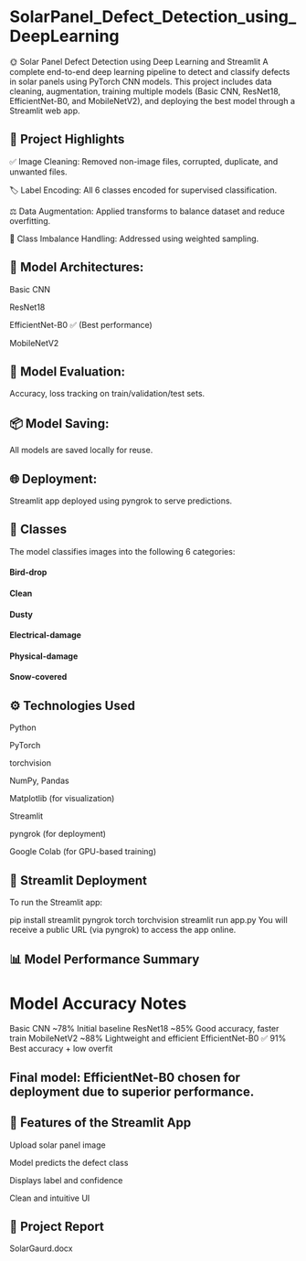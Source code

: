 # SolarPanel_Defect_Detection_using_DeepLearning

🌞 Solar Panel Defect Detection using Deep Learning and Streamlit
A complete end-to-end deep learning pipeline to detect and classify defects in solar panels using PyTorch CNN models. This project includes data cleaning, augmentation, training multiple models (Basic CNN, ResNet18, EfficientNet-B0, and MobileNetV2), and deploying the best model through a Streamlit web app.

## 📌 Project Highlights

✅ Image Cleaning: Removed non-image files, corrupted, duplicate, and unwanted files.

🏷️ Label Encoding: All 6 classes encoded for supervised classification.

⚖️ Data Augmentation: Applied transforms to balance dataset and reduce overfitting.

🧹 Class Imbalance Handling: Addressed using weighted sampling.


## 🧠 Model Architectures:

Basic CNN

ResNet18

EfficientNet-B0 ✅ (Best performance)

MobileNetV2


## 🧪 Model Evaluation:
Accuracy, loss tracking on train/validation/test sets.

## 📦 Model Saving:
All models are saved locally for reuse.

## 🌐 Deployment:
Streamlit app deployed using pyngrok to serve predictions.


## 🧪 Classes
The model classifies images into the following 6 categories:

#### Bird-drop

#### Clean

#### Dusty

#### Electrical-damage

#### Physical-damage

#### Snow-covered


## ⚙️ Technologies Used
Python

PyTorch

torchvision

NumPy, Pandas

Matplotlib (for visualization)

Streamlit

pyngrok (for deployment)

Google Colab (for GPU-based training)


## 🚀 Streamlit Deployment
To run the Streamlit app:

pip install streamlit pyngrok torch torchvision
streamlit run app.py
You will receive a public URL (via pyngrok) to access the app online.

## 📊 Model Performance Summary


# Model	Accuracy	  Notes
Basic CNN	~78%	    Initial baseline
ResNet18	~85%	    Good accuracy, faster train
MobileNetV2	~88%	  Lightweight and efficient
EfficientNet-B0   	✅ 91%	Best accuracy + low overfit

## Final model: EfficientNet-B0 chosen for deployment due to superior performance.

## 📌 Features of the Streamlit App

Upload solar panel image

Model predicts the defect class

Displays label and confidence

Clean and intuitive UI

## 📄 Project Report
SolarGaurd.docx

